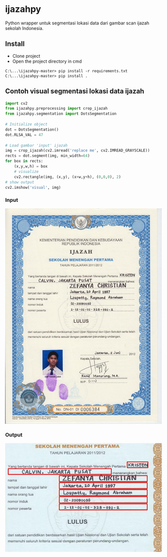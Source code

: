 # ijazahpy
Python wrapper untuk segmentasi lokasi data dari gambar scan ijazah sekolah Indonesia.

## Install
- Clone project
- Open the project directory in cmd
```
C:\...\ijazahpy-master> pip install -r requirements.txt
C:\...\ijazahpy-master> pip install .
```

## Contoh visual segmentasi lokasi data ijazah
```python
import cv2
from ijazahpy.preprocessing import crop_ijazah
from ijazahpy.segmentation import DotsSegmentation

# Initialize object
dot = DotsSegmentation()
dot.RLSA_VAL = 47

# Load gambar 'input' ijazah
img = crop_ijazah(cv2.imread('replace me', cv2.IMREAD_GRAYSCALE))
rects = dot.segment(img, min_width=64)
for box in rects:
    (x,y,w,h) = box
    # visualize
    cv2.rectangle(img, (x,y), (x+w,y+h), (0,0,0), 2)
# show output
cv2.imshow('visual', img)
```

### Input 
![input_image](https://github.com/madeyoga/ijazahpy/blob/master/output/Input.jpg)
### Output
![output_image](https://github.com/madeyoga/ijazahpy/blob/master/output/Output.jpg)
